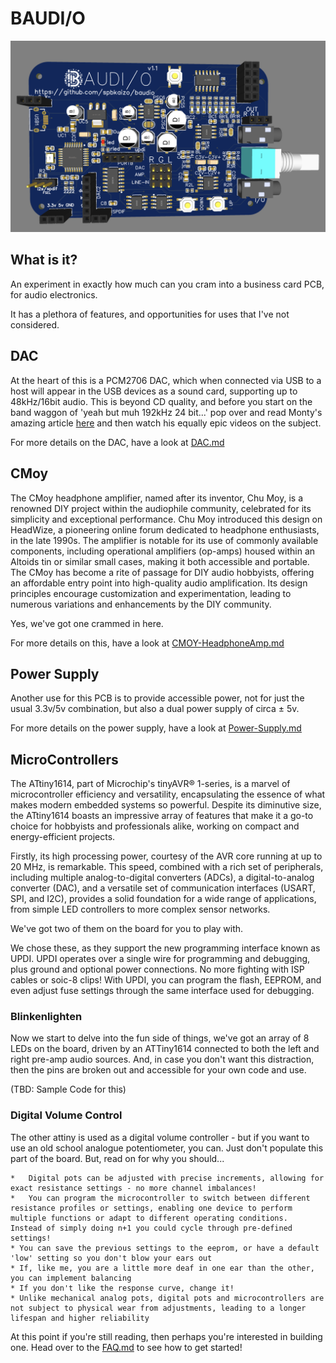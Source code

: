 # BAUDI/O

![Render](images/render.png "Render")

## What is it?

An experiment in exactly how much can you cram into a business card PCB, for audio electronics.

It has a plethora of features, and opportunities for uses that I've not considered.

## DAC

At the heart of this is a PCM2706 DAC, which when connected via USB to a host will appear in the USB devices as a sound card, supporting up to 48kHz/16bit audio.  This is beyond CD quality, and before you start on the band waggon of 'yeah but muh 192kHz 24 bit...' pop over and read Monty's amazing article [here](https://people.xiph.org/~xiphmont/demo/neil-young.html) and then watch his equally epic videos on the subject.  

For more details on the DAC, have a look at [DAC.md](DAC.md)

## CMoy

The CMoy headphone amplifier, named after its inventor, Chu Moy, is a renowned DIY project within the audiophile community, celebrated for its simplicity and exceptional performance. Chu Moy introduced this design on HeadWize, a pioneering online forum dedicated to headphone enthusiasts, in the late 1990s. The amplifier is notable for its use of commonly available components, including operational amplifiers (op-amps) housed within an Altoids tin or similar small cases, making it both accessible and portable. The CMoy has become a rite of passage for DIY audio hobbyists, offering an affordable entry point into high-quality audio amplification. Its design principles encourage customization and experimentation, leading to numerous variations and enhancements by the DIY community. 

Yes, we've got one crammed in here.

For more details on this, have a look at [CMOY-HeadphoneAmp.md](CMOY-Headphone-Amp.md)

## Power Supply

Another use for this PCB is to provide accessible power, not for just the usual 3.3v/5v combination, but also a dual power supply of circa $\pm$ 5v.

For more details on the power supply, have a look at [Power-Supply.md](Power-Supply.md)

## MicroControllers

The ATtiny1614, part of Microchip's tinyAVR® 1-series, is a marvel of microcontroller efficiency and versatility, encapsulating the essence of what makes modern embedded systems so powerful. Despite its diminutive size, the ATtiny1614 boasts an impressive array of features that make it a go-to choice for hobbyists and professionals alike, working on compact and energy-efficient projects.

Firstly, its high processing power, courtesy of the AVR core running at up to 20 MHz, is remarkable. This speed, combined with a rich set of peripherals, including multiple analog-to-digital converters (ADCs), a digital-to-analog converter (DAC), and a versatile set of communication interfaces (USART, SPI, and I2C), provides a solid foundation for a wide range of applications, from simple LED controllers to more complex sensor networks.

We've got two of them on the board for you to play with.

We chose these, as they support the new programming interface known as UPDI.  UPDI operates over a single wire for programming and debugging, plus ground and optional power connections.  No more fighting with ISP cables or soic-8 clips!  With UPDI, you can program the flash, EEPROM, and even adjust fuse settings through the same interface used for debugging.

### Blinkenlighten

Now we start to delve into the fun side of things, we've got an array of 8 LEDs on the board, driven by an ATTiny1614 connected to both the left and right pre-amp audio sources.  And, in case you don't want this distraction, then the pins are broken out and accessible for your own code and use.

(TBD: Sample Code for this)

### Digital Volume Control

The other attiny is used as a digital volume controller - but if you want to use an old school analogue potentiometer, you can.  Just don't populate this part of the board.  But, read on for why you should...

    *   Digital pots can be adjusted with precise increments, allowing for exact resistance settings - no more channel imbalances!
    *   You can program the microcontroller to switch between different resistance profiles or settings, enabling one device to perform multiple functions or adapt to different operating conditions.  Instead of simply doing n+1 you could cycle through pre-defined settings!
    * You can save the previous settings to the eeprom, or have a default 'low' setting so you don't blow your ears out
    * If, like me, you are a little more deaf in one ear than the other, you can implement balancing
    * If you don't like the response curve, change it!
    * Unlike mechanical analog pots, digital pots and microcontrollers are not subject to physical wear from adjustments, leading to a longer lifespan and higher reliability

At this point if you're still reading, then perhaps you're interested in building one.  Head over to the [FAQ.md](FAQ.md) to see how to get started!